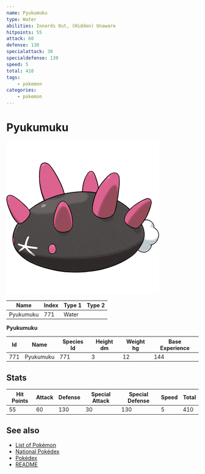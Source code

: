 ```yaml
---
name: Pyukumuku
type: Water
abilities: Innards Out, (Hidden) Unaware
hitpoints: 55
attack: 60
defense: 130
specialattack: 30
specialdefense: 130
speed: 5
total: 410
tags:
    - pokemon
categories:
    - pokemon
---
```


# Pyukumuku


![Pyukumuku](images/771.png)

| **Name** | **Index** | **Type 1** | **Type 2** |
|----|----|----|----|
| Pyukumuku | 771 | Water  |  |

**Pyukumuku** 




| **Id** | **Name** | **Species Id** | **Height dm** | **Weight hg** | **Base Experience** |
|--------|----------|----------------|------------|------------|---------------------|
| 771 | Pyukumuku | 771 | 3 | 12 | 144 |



## Stats

| **Hit Points** | **Attack** | **Defense** | **Special Attack** | **Special Defense** | **Speed** | **Total** |
|----------------|------------|-------------|--------------------|---------------------|-----------|-----------|
| 55 | 60 | 130 | 30 | 130 | 5 | 410 |

## See also

- [List of Pokémon](../pokemon.md)
- [National Pokédex](../national_pokedex.md)
- [Pokédex](../pokedex.md)
- [README](../README.md)
